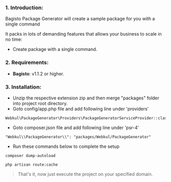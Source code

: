 ### 1. Introduction:

Bagisto Package Generator will create a sample package for you with a single command

It packs in lots of demanding features that allows your business to scale in no time:

* Create package with a single command.


### 2. Requirements:

* **Bagisto**: v1.1.2 or higher.


### 3. Installation:

* Unzip the respective extension zip and then merge "packages" folder into project root directory.
* Goto config/app.php file and add following line under 'providers'

~~~
Webkul\PackageGenerator\Providers\PackageGeneratorServiceProvider::class
~~~

* Goto composer.json file and add following line under 'psr-4'

~~~
"Webkul\\PackageGenerator\\": "packages/Webkul/PackageGenerator"
~~~

* Run these commands below to complete the setup

~~~
composer dump-autoload
~~~

~~~
php artisan route:cache
~~~

> That's it, now just execute the project on your specified domain.